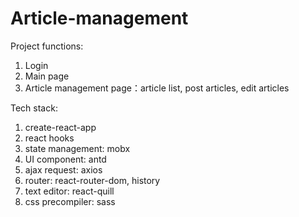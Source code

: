 # Article-management

Project functions:
1. Login
2. Main page
3. Article management page：article list, post articles, edit articles

Tech stack:
1. create-react-app
2. react hooks
3. state management: mobx
4. UI component: antd
5. ajax request: axios
6. router: react-router-dom, history
7. text editor: react-quill
8. css precompiler: sass
